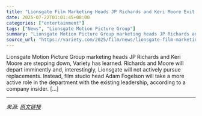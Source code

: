 ```yaml
---
title: "Lionsgate Film Marketing Heads JP Richards and Keri Moore Exit Studio"
date: 2025-07-22T01:01:45+08:00
categories: ["entertainment"]
tags: ["News", "Lionsgate Motion Picture Group"]
summary: "Lionsgate Motion Picture Group marketing heads JP Richards and Keri Moore are stepping down, Variety has learned. Richards and Moore will depart imminently and, interestingly, Lionsgate will not activ"
source_url: "https://variety.com/2025/film/news/lionsgate-film-marketing-heads-out-1236466418/"
---
```


Lionsgate Motion Picture Group marketing heads JP Richards and Keri Moore are stepping down, Variety has learned. Richards and Moore will depart imminently and, interestingly, Lionsgate will not actively pursue replacements. Instead, film studio head Adam Fogelson will take a more active role in the department with the existing leadership, according to a company insider. [&#8230;]

---

*来源: [原文链接](https://variety.com/2025/film/news/lionsgate-film-marketing-heads-out-1236466418/)*
